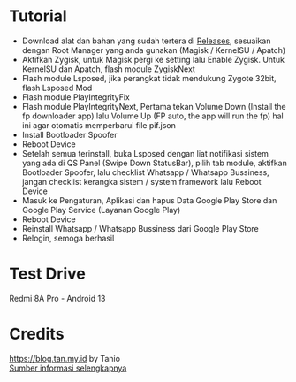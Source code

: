 # Tutorial
- Download alat dan bahan yang sudah tertera di [Releases](https://github.com/cilegordev/Fix-WhatsApp-Issue/releases/tag/1.0.0), sesuaikan dengan Root Manager yang anda gunakan (Magisk / KernelSU / Apatch) 
- Aktifkan Zygisk, untuk Magisk pergi ke setting lalu Enable Zygisk. Untuk KernelSU dan Apatch, flash module ZygiskNext 
- Flash module Lsposed, jika perangkat tidak mendukung Zygote 32bit, flash Lsposed Mod 
- Flash module PlayIntegrityFix 
- Flash module PlayIntegrityNext, Pertama tekan Volume Down (Install the fp downloader app) lalu Volume Up (FP auto, the app will run the fp) hal ini agar otomatis memperbarui file pif.json 
- Install Bootloader Spoofer 
- Reboot Device 
- Setelah semua terinstall, buka Lsposed dengan liat notifikasi sistem yang ada di QS Panel (Swipe Down StatusBar), pilih tab module, aktifkan Bootloader Spoofer, lalu checklist Whatsapp / Whatsapp Bussiness, jangan checklist kerangka sistem / system framework lalu Reboot Device 
- Masuk ke Pengaturan, Aplikasi dan hapus Data Google Play Store dan Google Play Service (Layanan Google Play) 
- Reboot Device 
- Reinstall Whatsapp / Whatsapp Bussiness dari Google Play Store 
- Relogin, semoga berhasil

# Test Drive
Redmi 8A Pro - Android 13

# Credits
https://blog.tan.my.id by Tanio <br>
[Sumber informasi selengkapnya](https://blog.tan.my.id/posts/need-official/)
